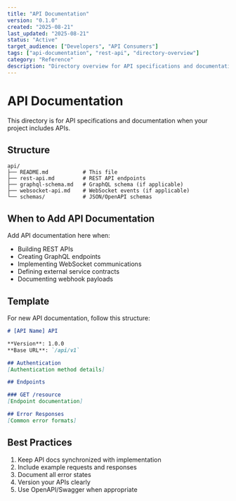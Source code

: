```yaml
---
title: "API Documentation"
version: "0.1.0"
created: "2025-08-21"
last_updated: "2025-08-21"
status: "Active"
target_audience: ["Developers", "API Consumers"]
tags: ["api-documentation", "rest-api", "directory-overview"]
category: "Reference"
description: "Directory overview for API specifications and documentation."
---
```


# API Documentation

This directory is for API specifications and documentation when your project includes APIs.

## Structure

```
api/
├── README.md           # This file
├── rest-api.md         # REST API endpoints
├── graphql-schema.md   # GraphQL schema (if applicable)
├── websocket-api.md    # WebSocket events (if applicable)
└── schemas/            # JSON/OpenAPI schemas
```

## When to Add API Documentation

Add API documentation here when:
- Building REST APIs
- Creating GraphQL endpoints
- Implementing WebSocket communications
- Defining external service contracts
- Documenting webhook payloads

## Template

For new API documentation, follow this structure:

```markdown
# [API Name] API

**Version**: 1.0.0
**Base URL**: `/api/v1`

## Authentication
[Authentication method details]

## Endpoints

### GET /resource
[Endpoint documentation]

## Error Responses
[Common error formats]
```

## Best Practices

1. Keep API docs synchronized with implementation
2. Include example requests and responses
3. Document all error states
4. Version your APIs clearly
5. Use OpenAPI/Swagger when appropriate